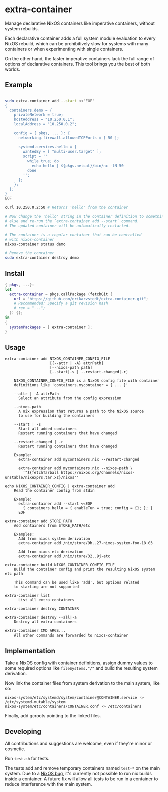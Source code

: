 # extra-container

Manage declarative NixOS containers like imperative containers, without system
rebuilds.

Each declarative container adds a full system module evaluation to every NixOS rebuild,
which can be prohibitively slow for systems with many containers or when experimenting
with single containers.

On the other hand, the faster imperative containers lack the full range of options of declarative containers.
This tool brings you the best of both worlds.

## Example

```bash

sudo extra-container add --start <<'EOF'
{
  containers.demo = {
    privateNetwork = true;
    hostAddress = "10.250.0.1";
    localAddress = "10.250.0.2";

    config = { pkgs, ... }: {
      networking.firewall.allowedTCPPorts = [ 50 ];

      systemd.services.hello = {
        wantedBy = [ "multi-user.target" ];
        script = ''
          while true; do
            echo hello | ${pkgs.netcat}/bin/nc -lN 50
          done
        '';
      };
    };
  };
}
EOF

curl 10.250.0.2:50 # Returns 'hello' from the container

# Now change the 'hello' string in the container definition to something
# else and re-run the `extra-container add --start` command.
# The updated container will be automatically restarted.

# The container is a regular container that can be controlled
# with nixos-container
nixos-container status demo

# Remove the container
sudo extra-container destroy demo
```

## Install

```nix
{ pkgs, ...}:
let
  extra-container = pkgs.callPackage (fetchGit {
    url = "https://github.com/erikarvstedt/extra-container.git";
    # Recommended: Specify a git revision hash
    # rev = "...";
  }) {};
in
{
  systemPackages = [ extra-container ];
}
```

## Usage
```
extra-container add NIXOS_CONTAINER_CONFIG_FILE
                    [{--attr | -A} attrPath]
                    [--nixos-path path]
                    [--start|-s | --restart-changed|-r]

    NIXOS_CONTAINER_CONFIG_FILE is a NixOS config file with container
    definitions like 'containers.mycontainer = { ... }'

    --attr | -A attrPath
      Select an attribute from the config expression

    --nixos-path
      A nix expression that returns a path to the NixOS source
      to use for building the containers

    --start | -s
      Start all added containers
      Restart running containers that have changed

    --restart-changed | -r
      Restart running containers that have changed

    Example:
      extra-container add mycontainers.nix --restart-changed

      extra-container add mycontainers.nix --nixos-path \
        '"${fetchTarball https://nixos.org/channels/nixos-unstable/nixexprs.tar.xz}/nixos"'

echo NIXOS_CONTAINER_CONFIG | extra-container add
    Read the container config from stdin

    Example:
      extra-container add --start <<EOF
        { containers.hello = { enableTun = true; config = {}; }; }
      EOF

extra-container add STORE_PATH
    Add containers from STORE_PATH/etc

    Examples:
      Add from nixos system derivation
      extra-container add /nix/store/9h..27-nixos-system-foo-18.03

      Add from nixos etc derivation
      extra-container add /nix/store/32..9j-etc

extra-container build NIXOS_CONTAINER_CONFIG_FILE
    Build the container config and print the resulting NixOS system etc path

    This command can be used like 'add', but options related
    to starting are not supported

extra-container list
      List all extra containers

extra-container destroy CONTAINER

extra-container destroy --all|-a
    Destroy all extra containers

extra-container CMD ARGS...
    All other commands are forwarded to nixos-container
```

## Implementation

Take a NixOS config with container definitions, assign dummy values to some required
options like `fileSystems."/"` and build the resulting system derivation.

Now link the container files from system derivation to the main system, like so:
```
nixos-system/etc/systemd/system/container@CONTAINER.service -> /etc/systemd-mutable/system
nixos-system/etc/containers/CONTAINER.conf -> /etc/containers
```
Finally, add gcroots pointing to the linked files.


## Developing
All contributions and suggestions are welcome, even if they're minor or cosmetic.

Run `test.sh` for tests.

The tests add and remove temporary containers named `test-*` on the main
system.
Due to a [NixOS bug](https://github.com/NixOS/nixpkgs/issues/40355), it's currently not possible to run
nix builds inside a container.
A future fix will allow all tests to be run in a container to reduce interference
with the main system.
